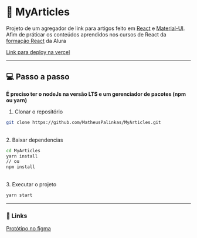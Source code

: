 # :bookmark_tabs: MyArticles

Projeto de um agregador de link para artigos feito em [React](https://pt-br.reactjs.org/) e [Material-UI](https://material-ui.com/pt/). Afim de práticar os conteúdos aprendidos nos cursos de React da [formação React](https://cursos.alura.com.br/formacao-react-js) da Alura

[Link para deploy na vercel](https://my-articles-kappa.vercel.app/)

---

## :computer: Passo a passo

**É preciso ter o nodeJs na versão LTS e um gerenciador de pacotes (npm ou yarn)**
<br/>

1. Clonar o repositório

```bash
git clone https://github.com/MatheusPalinkas/MyArticles.git
```

<br/>
2. Baixar dependencias

```bash
cd MyArticles
yarn install
// ou
npm install
```

<br/>
3. Executar o projeto

```bash
yarn start
```

---

### :link: Links

[Protótipo no figma](https://www.figma.com/file/VPvAFmhSswEfGeAipqYxve/MyArticles?node-id=1%3A2)
